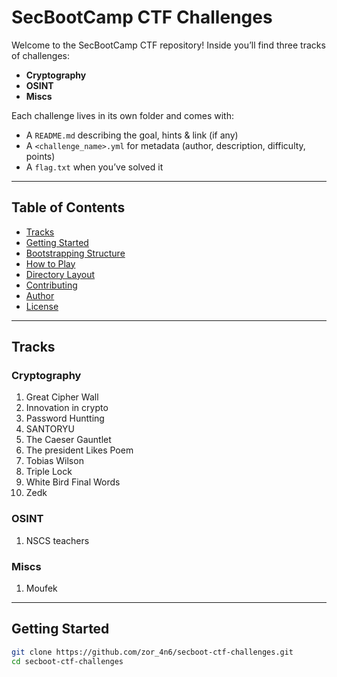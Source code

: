 # SecBootCamp CTF Challenges

Welcome to the SecBootCamp CTF repository! Inside you’ll find three tracks of challenges:

- **Cryptography**  
- **OSINT**  
- **Miscs**  

Each challenge lives in its own folder and comes with:

- A `README.md` describing the goal, hints & link (if any)
- A `<challenge_name>.yml` for metadata (author, description, difficulty, points)
- A `flag.txt` when you’ve solved it

---

## Table of Contents

- [Tracks](#tracks)  
- [Getting Started](#getting-started)  
- [Bootstrapping Structure](#bootstrapping-structure)  
- [How to Play](#how-to-play)  
- [Directory Layout](#directory-layout)  
- [Contributing](#contributing)  
- [Author](#author)  
- [License](#license)  

---

## Tracks

### Cryptography
1. Great Cipher Wall  
2. Innovation in crypto  
3. Password Huntting  
4. SANTORYU  
5. The Caeser Gauntlet  
6. The president Likes Poem  
7. Tobias Wilson  
8. Triple Lock  
9. White Bird Final Words  
10. Zedk  

### OSINT
1. NSCS teachers  

### Miscs
1. Moufek  

---

## Getting Started

```bash
git clone https://github.com/zor_4n6/secboot-ctf-challenges.git
cd secboot-ctf-challenges
